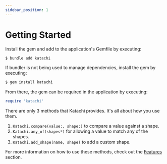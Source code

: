 ```yaml
---
sidebar_position: 1
---
```


# Getting Started

Install the gem and add to the application's Gemfile by executing:

```bash
$ bundle add katachi
```

If bundler is not being used to manage dependencies, install the gem by executing:

```bash
$ gem install katachi
```

From there, the gem can be required in the application by executing:

```ruby
require 'katachi'
```

There are only 3 methods that Katachi provides. It's all about how you use them.

1. `Katachi.compare(value:, shape:)` to compare a value against a shape.
2. `Katachi.any_of(shapes*)` for allowing a value to match any of the shapes.
3. `Katachi.add_shape(name, shape)` to add a custom shape.

For more information on how to use these methods, check out the [Features](./Features/BasicShapes.md) section.
